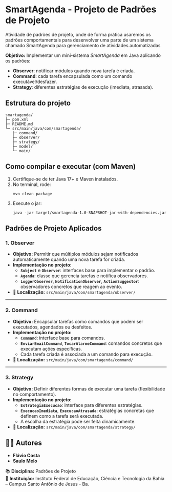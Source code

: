 # SmartAgenda - Projeto de Padrões de Projeto

Atividade de padrões de projeto, onde de forma prática usaremos os padrões comportamentais para desenvolver uma parte de um sistema chamado SmartAgenda para gerenciamento de atividades automatizadas

**Objetivo:** Implementar um mini-sistema *SmartAgenda* em Java aplicando os padrões:
- **Observer**: notificar módulos quando nova tarefa é criada.
- **Command**: cada tarefa encapsulada como um comando executável/desfazer.
- **Strategy**: diferentes estratégias de execução (imediata, atrasada).

## Estrutura do projeto
```
smartagenda/
├─ pom.xml
├─ README.md
└─ src/main/java/com/smartagenda/
   ├─ command/
   ├─ observer/
   ├─ strategy/
   ├─ model/
   └─ main/
```

## Como compilar e executar (com Maven)
1. Certifique-se de ter Java 17+ e Maven instalados.
2. No terminal, rode:
   ```
   mvn clean package
   ```
3. Execute o jar:
   ```
   java -jar target/smartagenda-1.0-SNAPSHOT-jar-with-dependencies.jar
   ```

## Padrões de Projeto Aplicados

### 1. **Observer**
- **Objetivo:** Permitir que múltiplos módulos sejam notificados automaticamente quando uma nova tarefa for criada.
- **Implementação no projeto:**
  - **`Subject`** e **`Observer`**: interfaces base para implementar o padrão.
  - **`Agenda`**: classe que gerencia tarefas e notifica observadores.
  - **`LoggerObserver`**, **`NotificationObserver`**, **`ActionSuggestor`**: observadores concretos que reagem ao evento.
- 📍 **Localização:** `src/main/java/com/smartagenda/observer/`

---

### 2. **Command**
- **Objetivo:** Encapsular tarefas como comandos que podem ser executados, agendados ou desfeitos.
- **Implementação no projeto:**
  - **`Command`**: interface base para comandos.
  - **`EnviarEmailCommand`**, **`TocarAlarmeCommand`**: comandos concretos que executam ações específicas.
  - Cada tarefa criada é associada a um comando para execução.
- 📍 **Localização:** `src/main/java/com/smartagenda/command/`

---

### 3. **Strategy**
- **Objetivo:** Definir diferentes formas de executar uma tarefa (flexibilidade no comportamento).
- **Implementação no projeto:**
  - **`EstrategiaExecucao`**: interface para diferentes estratégias.
  - **`ExecucaoImediata`**, **`ExecucaoAtrasada`**: estratégias concretas que definem como a tarefa será executada.
  - A escolha da estratégia pode ser feita dinamicamente.
- 📍 **Localização:** `src/main/java/com/smartagenda/strategy/`

## 👨‍💻 Autores

- **Flávio Costa**
- **Saulo Melo**

📚 **Disciplina:** Padrões de Projeto  
🏫 **Instituição:** Instituto Federal de Educação, Ciência e Tecnologia da Bahia – Campus Santo Antônio de Jesus - Ba.
